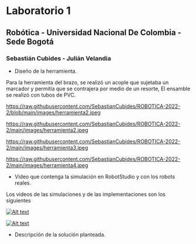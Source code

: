 # Laboratorio 1
## Robótica - Universidad Nacional De Colombia - Sede Bogotá
### Sebastián Cubides - Julián Velandia

- Diseño de la herramienta.

Para la herramienta del brazo, se realizó un acople que sujetaba un marcador y permitía que se contrajera por medio de un resorte, El ensamble se realizó con tubos de PVC.

https://raw.githubusercontent.com/SebastianCubides/ROBOTICA-2022-2/blob/main/images/herramienta2.jpeg


https://raw.githubusercontent.com/SebastianCubides/ROBOTICA-2022-2/main/images/herramienta2.jpeg


https://raw.githubusercontent.com/SebastianCubides/ROBOTICA-2022-2/main/images/herramienta3.jpeg


https://raw.githubusercontent.com/SebastianCubides/ROBOTICA-2022-2/main/images/herramienta4.jpeg


- Video que contenga la simulación en RobotStudio y con los robots reales.

Los videos de las simulaciones y de las implementaciones son los siguientes

[![Alt text](https://img.youtube.com/vi/j5a-MLhFNlY/0.jpg)](https://www.youtube.com/watch?v=j5a-MLhFNlY)

[![Alt text](https://img.youtube.com/vi/j5a-MLhFNlY/0.jpg)](https://www.youtube.com/watch?v=j5a-MLhFNlY)

- Descripción de la solución planteada.